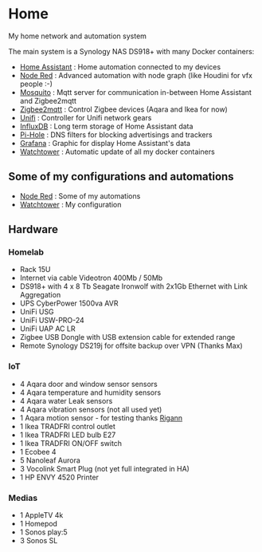 # Home
My home network and automation system

The main system is a Synology NAS DS918+ with many Docker containers:

- [Home Assistant](https://registry.hub.docker.com/r/homeassistant/home-assistant) : Home automation connected to my devices
- [Node Red](https://registry.hub.docker.com/r/nodered/node-red/) : Advanced automation with node graph (like Houdini for vfx people :-)
- [Mosquito](https://registry.hub.docker.com/_/eclipse-mosquitto/) : Mqtt server for communication in-between Home Assistant and Zigbee2mqtt
- [Zigbee2mqtt](https://registry.hub.docker.com/r/koenkk/zigbee2mqtt/) : Control Zigbee devices (Aqara and Ikea for now)
- [Unifi](https://registry.hub.docker.com/r/jacobalberty/unifi/) : Controller for Unifi network gears
- [InfluxDB](https://registry.hub.docker.com/_/influxdb/) : Long term storage of Home Assistant data
- [Pi-Hole](https://registry.hub.docker.com/r/pihole/pihole/) : DNS filters for blocking advertisings and trackers
- [Grafana](https://registry.hub.docker.com/r/grafana/grafana/) : Graphic for display Home Assistant's data
- [Watchtower](https://registry.hub.docker.com/r/containrrr/watchtower/) : Automatic update of all my docker containers

## Some of my configurations and automations ##

- [Node Red](NodeRed) : Some of my automations
- [Watchtower](Watchtower) : My configuration

## Hardware ##
### Homelab ###
- ⁠Rack 15U
- Internet via cable Videotron 400Mb / 50Mb
- DS918+ with 4 x 8 Tb Seagate Ironwolf with 2x1Gb Ethernet with ⁠⁠Link Aggregation
- UPS CyberPower 1500va AVR
- UniFi USG
- UniFi USW-PRO-24
- ⁠UniFi UAP AC LR
- Zigbee USB Dongle with USB extension cable for extended range
- Remote Synology DS219j for offsite backup over VPN (Thanks Max)

### IoT ###
- 4 Aqara door and window sensor sensors
- 4 Aqara temperature and humidity sensors
- 4 Aqara water Leak sensors
- 4 Aqara vibration sensors (not all used yet)
- 1 Aqara motion sensor - for testing thanks [Rigann](https://github.com/rigann/)
- 1 Ikea TRADFRI control outlet
- 1 Ikea TRADFRI LED bulb E27
- 1 Ikea TRADFRI ON/OFF switch
- 1 Ecobee 4
- 5 Nanoleaf Aurora
- 3 Vocolink Smart Plug (not yet full integrated in HA)
- 1 HP ENVY 4520 Printer

### Medias ###
- 1 AppleTV 4k
- 1 Homepod
- 1 Sonos play:5
- 3 Sonos SL  
